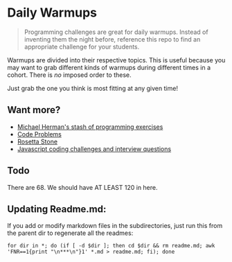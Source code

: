 # Daily Warmups

> Programming challenges are great for daily warmups. Instead of inventing them the night before, reference this repo to find an appropriate challenge for your students.

Warmups are divided into their respective topics. This is useful because you may want to grab different kinds of warmups during different times in a cohort. There is ​*no*​ imposed order to these.

Just grab the one you think is most fitting at any given time!

## Want more?

* [Michael Herman's stash of programming exercises](https://github.com/mjhea0/programming-exercises)
* [Code Problems](https://github.com/blakeembrey/code-problems)
* [Rosetta Stone](http://rosettacode.org/wiki/Rosetta_Code)
* [Javascript coding challenges and interview questions](https://github.com/kolodny/exercises)

## Todo

There are 68. We should have AT LEAST 120 in here.

## Updating Readme.md:

If you add or modify markdown files in the subdirectories, just run this from the parent dir to regenerate all the readmes:

```for dir in *; do (if [ -d $dir ]; then cd $dir && rm readme.md; awk 'FNR==1{print "\n***\n"}1' *.md > readme.md; fi); done```
